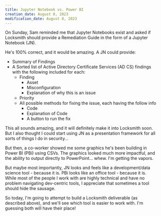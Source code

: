 ```yaml
---
title: Jupyter Notebook vs. Power BI
creation_date: August 8, 2023
modification_date: August 8, 2023
---
```

On Sunday, Sam reminded me that Jupyter Notebooks exist and asked if Locksmith should provide a Remediation Guide in the form of a Jupyter Notebook (JN).

He's 100% correct, and it would be amazing. A JN could provide:
* Summary of Findings
* A Sorted list of Active Directory Certificate Services (AD CS) findings with the following included for each:
	* Finding
		* Asset
		* Misconfiguration
		* Explanation of why this is an issue
	* Priority
	* All possible methods for fixing the issue, each having the follow info
		* Code
		* Explanation of Code
		* A button to run the fix

This all sounds amazing, and it will definitely make it into Locksmith soon. But I also thought I could start using JN as a presentation framework for all sorts of things I do in security...

But then, a co-worker showed me some graphics he's been building in Power BI (PBi) using CSVs. The graphics looked much more impactful, and the ability to output directly to PowerPoint... whew. I'm getting the vapors. 

But maybe most importantly, JN looks and feels like a development/data science tool - because it is. PBi looks like an office tool - because it is. While most of the people I work with are highly technical and have no problem navigating dev-centric tools, I appreciate that sometimes a tool should hide the sausage. 

So today, I'm going to attempt to build a Locksmith deliverable (as described above), and we'll see which tool is easier to work with. I'm guessing both will have their place!
